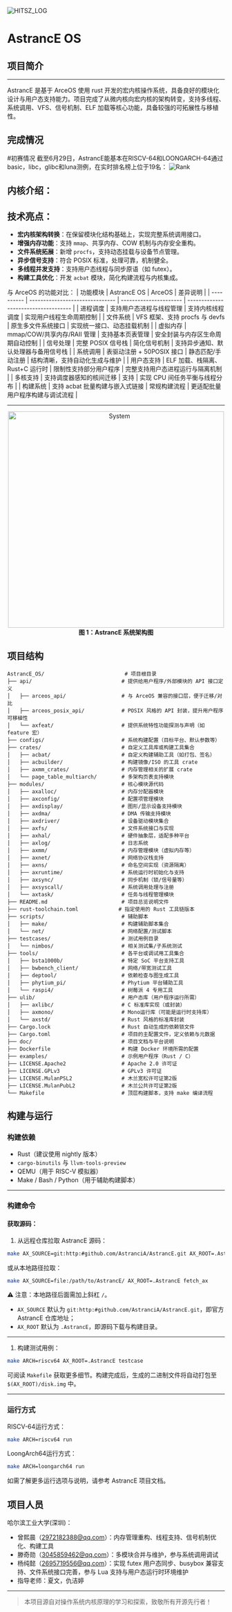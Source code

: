 ![HITSZ_LOG](docs/HITSZ_logo.png)

# AstrancE OS


## 项目简介
---

AstrancE 是基于 ArceOS 使用 rust 开发的宏内核操作系统，具备良好的模块化设计与用户态支持能力。项目完成了从微内核向宏内核的架构转变，支持多线程、系统调用、VFS、信号机制、ELF 加载等核心功能，具备较强的可拓展性与移植性。

完成情况
---
#初赛情况
截至6月29日，AstrancE能基本在RISCV-64和LOONGARCH-64通过basic，libc，glibc和luna测例，在实时排名榜上位于19名：
![Rank](docs/rank.png)

内核介绍：
---
## 技术亮点：
-  **宏内核架构转换**：在保留模块化结构基础上，实现完整系统调用接口。
-  **增强内存功能**：支持 `mmap`、共享内存、COW 机制与内存安全重构。
-  **文件系统拓展**：新增 `procfs`，支持动态挂载与设备节点管理。
-  **异步信号支持**：符合 POSIX 标准，处理可靠，机制健全。
-  **多线程并发支持**：支持用户态线程与同步原语（如 futex）。
- **构建工具优化**：开发 `acbat` 模块，简化构建流程与内核集成。

与 ArceOS 的功能对比：
| 功能模块   | AstrancE OS                     | ArceOS                 | 差异说明                             |
| ---------- | ------------------------------- | ---------------------- | ------------------------------------ |
| 进程调度   | 支持用户态进程与线程管理        | 支持内核线程调度       | 实现用户线程生命周期控制             |
| 文件系统   | VFS 框架、支持 procfs 与 devfs  | 原生多文件系统接口     | 实现统一接口、动态挂载机制           |
| 虚拟内存   | mmap/COW/共享内存/RAII 管理     | 支持基本页表管理       | 安全封装与内存区生命周期自动控制     |
| 信号处理   | 完整 POSIX 信号栈               | 简化信号机制           | 支持异步通知、默认处理器与备用信号栈 |
| 系统调用   | 表驱动注册 + 50POSIX 接口     | 静态匹配/手动注册      | 结构清晰，支持自动化生成与维护       |
| 用户态支持 | ELF 加载、栈隔离、Rust+C 运行时 | 限制性支持部分用户程序 | 完整支持用户态进程运行与隔离机制     |
| 多核支持   | 支持调度器感知的核间迁移        | 支持                   | 实现 CPU 间任务平衡与线程分布        |
| 构建系统   | 支持 acbat 批量构建与嵌入式链接 | 常规构建流程           | 更适配批量用户程序构建与调试流程     |

------
<p align="center">
  <img src="docs/sys.png" alt="System" width="500px"><br>
  <strong>图 1：AstrancE 系统架构图</strong>
</p>


##  项目结构
```
AstrancE_OS/                          # 项目根目录
├── api/                             # 提供给用户程序/外部模块的 API 接口定义
│   ├── arceos_api/                  # 与 ArceOS 兼容的接口层，便于迁移/对比
│   ├── arceos_posix_api/            # POSIX 风格的 API 封装，提升用户程序可移植性
│   └── axfeat/                      # 提供系统特性功能探测与声明（如 feature 宏）
├── configs/                         # 系统构建配置（目标平台、默认参数等）
├── crates/                          # 自定义工具库或构建工具集合
│   ├── acbat/                       # 自定义构建辅助工具（如打包、签名）
│   ├── acbuilder/                   # 构建镜像/ISO 的工具 crate
│   ├── axmm_crates/                 # 内存管理相关的扩展 crate
│   └── page_table_multiarch/        # 多架构页表支持模块
├── modules/                         # 核心模块源代码
│   ├── axalloc/                     # 内存分配器模块
│   ├── axconfig/                    # 配置项管理模块
│   ├── axdisplay/                   # 图形/显示设备支持模块
│   ├── axdma/                       # DMA 传输支持模块
│   ├── axdriver/                    # 设备驱动模块集合
│   ├── axfs/                        # 文件系统接口与实现
│   ├── axhal/                       # 硬件抽象层，适配多种平台
│   ├── axlog/                       # 日志系统
│   ├── axmm/                        # 内存管理模块（虚拟内存等）
│   ├── axnet/                       # 网络协议栈支持
│   ├── axns/                        # 命名空间实现（资源隔离）
│   ├── axruntime/                   # 系统运行时初始化与支持
│   ├── axsync/                      # 同步机制（锁/信号量等）
│   ├── axsyscall/                   # 系统调用处理与注册
│   └── axtask/                      # 任务与线程管理模块
├── README.md                        # 项目总览说明文件
├── rust-toolchain.toml             # 指定使用的 Rust 工具链版本
├── scripts/                         # 辅助脚本
│   ├── make/                        # 构建辅助脚本集合
│   └── net/                         # 网络配置/测试脚本
├── testcases/                       # 测试用例目录
│   └── nimbos/                      # 相关测试集/子系统测试
├── tools/                           # 各平台或调试用工具集合
│   ├── bsta1000b/                   # 特定 SoC 平台支持工具
│   ├── bwbench_client/              # 网络/带宽测试工具
│   ├── deptool/                     # 依赖检查与图生成工具
│   ├── phytium_pi/                  # Phytium 平台辅助工具
│   └── raspi4/                      # 树莓派 4 专用工具
├── ulib/                            # 用户态库（用户程序运行所需）
│   ├── axlibc/                      # C 标准库实现（或封装）
│   ├── axmono/                      # Mono运行库（可能是运行时支持库）
│   └── axstd/                       # Rust 风格的标准库封装
├── Cargo.lock                       # Rust 自动生成的依赖锁文件
├── Cargo.toml                       # 项目的主配置文件，定义依赖与元数据
├── doc/                             # 项目文档与平台说明
├── Dockerfile                       # 构建 Docker 环境所需的配置
├── examples/                        # 示例用户程序（Rust / C）
├── LICENSE.Apache2                  # Apache 2.0 许可证
├── LICENSE.GPLv3                    # GPLv3 许可证
├── LICENSE.MulanPSL2                # 木兰宽松许可证第2版
├── LICENSE.MulanPubL2               # 木兰公共许可证第2版
└── Makefile                         # 顶层构建脚本，支持 make 编译流程

```
## 构建与运行

###  构建依赖

- Rust（建议使用 nightly 版本）
- `cargo-binutils` 与 `llvm-tools-preview`
- QEMU（用于 RISC-V 模拟器）
- Make / Bash / Python（用于辅助构建脚本）

------

### 构建命令

#### 获取源码：

1. 从远程仓库拉取 AstrancE 源码：

```sh
make AX_SOURCE=git:http:#github.com/AstranciA/AstrancE.git AX_ROOT=.AstrancE fetch_ax
```

或从本地路径拉取：

```sh
make AX_SOURCE=file:/path/to/AstrancE/ AX_ROOT=.AstrancE fetch_ax
```

⚠️ 注意：本地路径后面需加上斜杠 `/`。

- `AX_SOURCE` 默认为 `git:http:#github.com/AstranciA/AstrancE.git`，即官方 AstrancE 仓库地址；
- `AX_ROOT` 默认为 `.AstrancE`，即源码下载与构建目录。

------

1. 构建测试用例：

```sh
make ARCH=riscv64 AX_ROOT=.AstrancE testcase
```

可阅读 `Makefile` 获取更多细节。构建完成后，生成的二进制文件将自动打包至 `$(AX_ROOT)/disk.img` 中。

------

### 运行方式

RISCV-64运行方式：

```sh
make ARCH=riscv64 run
```

LoongArch64运行方式：

```sh
make ARCH=loongarch64 run
```

如需了解更多运行选项与说明，请参考 AstrancE 项目文档。


## 项目人员
哈尔滨工业大学(深圳)：

- 曾熙晨（2972182388@qq.com）：内存管理重构、线程支持、信号机制优化、构建工具
- 滕奇勋（3045859462@qq.com）：多模块合并与维护，参与系统调用调试
- 杨纯懿（2695719556@qq.com）：实现 futex 用户态同步、busybox 兼容支持、文件系统接口完善，参与 Lua 支持与用户态运行时环境维护
- 指导老师：夏文，仇洁婷

------

> 本项目源自对操作系统内核原理的学习和探索，致敬所有开源先行者！

